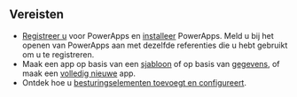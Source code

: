 ## <a name="prerequisites"></a>Vereisten
* [Registreer u](../maker/signup-for-powerapps.md) voor PowerApps en [installeer](http://aka.ms/powerappsinstall) PowerApps. Meld u bij het openen van PowerApps aan met dezelfde referenties die u hebt gebruikt om u te registreren.
* Maak een app op basis van een [sjabloon](../maker/canvas-apps/get-started-test-drive.md) of op basis van [gegevens](../maker/canvas-apps/get-started-create-from-data.md), of maak een [volledig nieuwe](../maker/canvas-apps/get-started-create-from-blank.md) app.
* Ontdek hoe u [besturingselementen toevoegt en configureert](../maker/canvas-apps/add-configure-controls.md).
